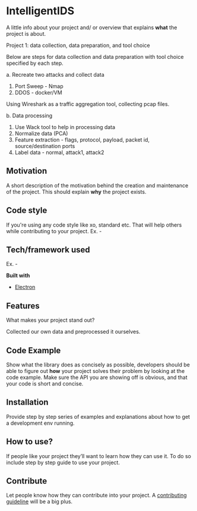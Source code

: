 # IntelligentIDS

A little info about your project and/ or overview that explains **what** the project is about.

Project 1: data collection, data preparation, and tool choice

Below are steps for data collection and data preparation with tool choice specified by each step.

a. Recreate two attacks and collect data
1. Port Sweep - Nmap
2. DDOS - docker/VM

Using Wireshark as a traffic aggregation tool, collecting pcap files.

b. Data processing
1. Use Wack tool to help in processing data
2. Normalize data (PCA)
3. Feature extraction - flags, protocol, payload, packet id, source/destination ports
4. Label data - normal, attack1, attack2


## Motivation
A short description of the motivation behind the creation and maintenance of the project. This should explain **why** the project exists.



## Code style
If you're using any code style like xo, standard etc. That will help others while contributing to your project. Ex. -

## Tech/framework used
Ex. -

<b>Built with</b>
- [Electron](https://electron.atom.io)

## Features
What makes your project stand out?

Collected our own data and preprocessed it ourselves.

## Code Example
Show what the library does as concisely as possible, developers should be able to figure out **how** your project solves their problem by looking at the code example. Make sure the API you are showing off is obvious, and that your code is short and concise.

## Installation
Provide step by step series of examples and explanations about how to get a development env running.

## How to use?
If people like your project they’ll want to learn how they can use it. To do so include step by step guide to use your project.

## Contribute
Let people know how they can contribute into your project. A [contributing guideline](https://github.com/zulip/zulip-electron/blob/master/CONTRIBUTING.md) will be a big plus.
